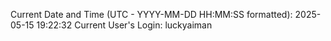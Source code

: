 Current Date and Time (UTC - YYYY-MM-DD HH:MM:SS formatted): 2025-05-15 19:22:32
Current User's Login: luckyaiman
